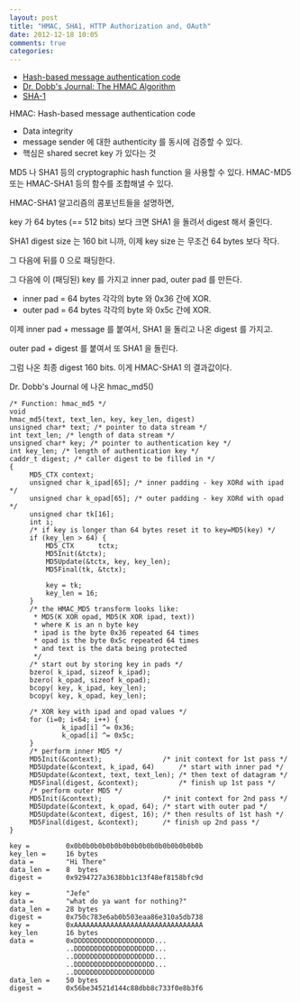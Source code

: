 ```yaml
---
layout: post
title: "HMAC, SHA1, HTTP Authorization and, OAuth"
date: 2012-12-18 10:05
comments: true
categories: 
---
```


* [Hash-based message authentication code](http://en.wikipedia.org/wiki/Hash-based_message_authentication_code)
* [Dr. Dobb's Journal: The HMAC Algorithm](http://www.drdobbs.com/security/the-hmac-algorithm/184410908)
* [SHA-1](http://en.wikipedia.org/wiki/SHA-1)

HMAC: Hash-based message authentication code

* Data integrity 
* message sender 에 대한 authenticity 를 동시에 검증할 수 있다.
* 핵심은 shared secret key 가 있다는 것

MD5 나 SHA1 등의 cryptographic hash function 을 사용할 수 있다.
HMAC-MD5 또는 HMAC-SHA1 등의 함수를 조합해낼 수 있다.

HMAC-SHA1 알고리즘의 콤포넌트들을 설명하면,

key 가 64 bytes (== 512 bits) 보다 크면 SHA1 을 돌려서 digest 해서 줄인다.

SHA1 digest size 는 160 bit 니까, 이제 key size 는 무조건 64 bytes 보다 작다.

그 다음에 뒤를 0 으로 패딩한다.

그 다음에 이 (패딩된) key 를 가지고 inner pad, outer pad 를 만든다.

* inner pad = 64 bytes 각각의 byte 와 0x36 간에 XOR.
* outer pad = 64 bytes 각각의 byte 와 0x5c 간에 XOR.

이제 inner pad + message 를 붙여서, SHA1 을 돌리고 나온 digest 를 가지고.

outer pad + digest 를 붙여서 또 SHA1 을 돌린다.

그럼 나온 최종 digest 160 bits. 이게 HMAC-SHA1 의 결과값이다.

Dr. Dobb's Journal 에 나온 hmac_md5()

    /* Function: hmac_md5 */
    void
    hmac_md5(text, text_len, key, key_len, digest)
    unsigned char* text; /* pointer to data stream */
    int text_len; /* length of data stream */
    unsigned char* key; /* pointer to authentication key */
    int key_len; /* length of authentication key */
    caddr_t digest; /* caller digest to be filled in */
    {
         MD5_CTX context;
         unsigned char k_ipad[65]; /* inner padding - key XORd with ipad */
         unsigned char k_opad[65]; /* outer padding - key XORd with opad */
         unsigned char tk[16];
         int i;
         /* if key is longer than 64 bytes reset it to key=MD5(key) */
         if (key_len > 64) {
             MD5_CTX      tctx;
             MD5Init(&tctx);
             MD5Update(&tctx, key, key_len);
             MD5Final(tk, &tctx);
        
             key = tk;
             key_len = 16;
         }
         /* the HMAC_MD5 transform looks like:
          * MD5(K XOR opad, MD5(K XOR ipad, text))
          * where K is an n byte key
          * ipad is the byte 0x36 repeated 64 times
          * opad is the byte 0x5c repeated 64 times
          * and text is the data being protected
          */
         /* start out by storing key in pads */
         bzero( k_ipad, sizeof k_ipad);
         bzero( k_opad, sizeof k_opad);
         bcopy( key, k_ipad, key_len);
         bcopy( key, k_opad, key_len);
   
         /* XOR key with ipad and opad values */
         for (i=0; i<64; i++) {
                 k_ipad[i] ^= 0x36;
                 k_opad[i] ^= 0x5c;
         }
         /* perform inner MD5 */
         MD5Init(&context);               /* init context for 1st pass */
         MD5Update(&context, k_ipad, 64)      /* start with inner pad */
         MD5Update(&context, text, text_len); /* then text of datagram */
         MD5Final(digest, &context);          /* finish up 1st pass */
         /* perform outer MD5 */
         MD5Init(&context);               /* init context for 2nd pass */
         MD5Update(&context, k_opad, 64); /* start with outer pad */
         MD5Update(&context, digest, 16); /* then results of 1st hash */
         MD5Final(digest, &context);      /* finish up 2nd pass */
    }
    
    key =         0x0b0b0b0b0b0b0b0b0b0b0b0b0b0b0b0b
    key_len =     16 bytes
    data =        "Hi There"
    data_len =    8  bytes
    digest =      0x9294727a3638bb1c13f48ef8158bfc9d
    
    key =         "Jefe"
    data =        "what do ya want for nothing?"
    data_len =    28 bytes
    digest =      0x750c783e6ab0b503eaa86e310a5db738
    key =         0xAAAAAAAAAAAAAAAAAAAAAAAAAAAAAAAA
    key_len       16 bytes
    data =        0xDDDDDDDDDDDDDDDDDDDD...
                  ..DDDDDDDDDDDDDDDDDDDD...
                  ..DDDDDDDDDDDDDDDDDDDD...
                  ..DDDDDDDDDDDDDDDDDDDD...
                  ..DDDDDDDDDDDDDDDDDDDD
    data_len =    50 bytes
    digest =      0x56be34521d144c88dbb8c733f0e8b3f6
    
